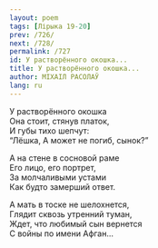 ```yaml
---
layout: poem
tags: [Лірыка 19-20]
prev: /726/
next: /728/
permalink: /727
id: У растворённого окошка...
title: У растворённого окошка...
author: МІХАІЛ РАСОЛАЎ
lang: ru
---
```



У растворённого окошка  
Она стоит, стянув платок,  
И губы тихо шепчут:  
“Лёшка, А может не погиб, сынок?”  

А на стене в сосновой раме  
Его лицо, его портрет,  
За молчаливыми устами  
Как будто замерший ответ.  

А мать в тоске не шелохнется,  
Глядит сквозь утренний туман,  
Ждет, что любимый сын вернется  
С войны по имени Афган...  
